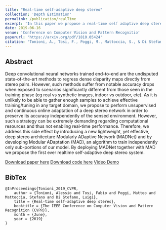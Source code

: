 ```yaml
---
title: "Real-time self-adaptive deep stereo"
collection: 'Depth Estimation'
permalink: /publication/realTime
excerpt: 'In this paper we propose a real-time self adaptive deep stereo system.'
date: 2019-06-16
venue: 'Conference on Computer Vision and Pattern Recognitio'
paperurl: 'https://arxiv.org/pdf/1810.05424'
citation: 'Tonioni, A., Tosi, F., Poggi, M., Mattoccia, S., & Di Stefano, L. (2019). The IEEE Conference on Computer Vision and Pattern Recognition (CVPR), 2019'
---
```


## Abstract

Deep convolutional neural networks trained end-to-end are the undisputed state-of-the-art methods to regress dense disparity maps directly from stereo pairs. However, such methods suffer from notable accuracy drops when exposed to scenarios significantly different from those seen in the training phase (eg real vs synthetic images, indoor vs outdoor, etc). As it is unlikely to be able to gather enough samples to achieve effective training/tuning in any target domain, we propose to perform unsupervised and continuous online adaptation of a deep stereo network in order to preserve its accuracy independently of the sensed environment. However, such a strategy can be extremely demanding regarding computational resources and thus not enabling real-time performance. Therefore, we address this side effect by introducing a new lightweight, yet effective, deep stereo architecture Modularly ADaptive Network (MADNet) and by developing Modular ADaptation (MAD), an algorithm to train independently only sub-portions of our model. By deploying MADNet together with MAD we propose the first ever realtime self-adaptive deep stereo system.

[Download paper here](https://arxiv.org/pdf/1810.05424)
[Download code here](https://github.com/CVLAB-Unibo/Real-time-self-adaptive-deep-stereo)
[Video Demo](https://www.youtube.com/watch?v=7SjyzDxmCY4)

## BibTex 

```
@InProceedings{Tonioni_2019_CVPR,
    author = {Tonioni, Alessio and Tosi, Fabio and Poggi, Matteo and Mattoccia, Stefano and Di Stefano, Luigi},
    title = {Real-time self-adaptive deep stereo},
    booktitle = {The IEEE Conference on Computer Vision and Pattern Recognition (CVPR)},
    month = {June},
    year = {2019}    
}
```